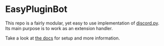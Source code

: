 # EasyPluginBot
This repo is a fairly modular, yet easy to use implementation of
[discord.py][dpy].
Its main purpose is to work as an extension handler.

Take a look at [the docs][ghpages] for setup and more information.

[ghpages]: https://FourInchKnife.github.io/EasyPluginBot "EasyPluginBot docs"
[dpy]: https://discordpy.readthedocs.io "discord.py docs"
